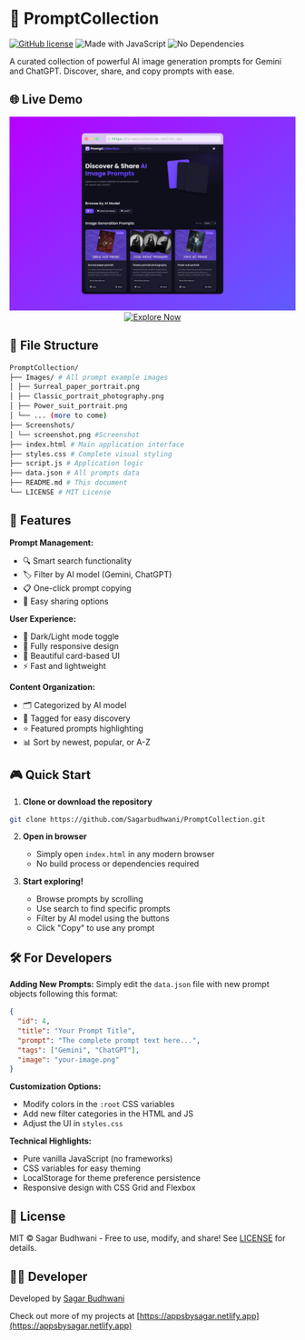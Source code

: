 # 🎨 PromptCollection

[![GitHub license](https://img.shields.io/badge/license-MIT-blue)](LICENSE)
![Made with JavaScript](https://img.shields.io/badge/JavaScript-100%25-yellow)
![No Dependencies](https://img.shields.io/badge/dependencies-None-success)

A curated collection of powerful AI image generation prompts for Gemini and ChatGPT. Discover, share, and copy prompts with ease.

## 🌐 Live Demo

<div align="center">
  <a href="https://promptcollection.netlify.app/">
    <img src="Screenshots/screenshot.png" alt="PromptCollection Preview" width="600">
  </a>
  <br>
  <a href="https://promptcollection.netlify.app/">
    <img src="https://img.shields.io/badge/Explore_Prompts-Live_Demo-brightgreen?style=for-the-badge&logo=netlify" alt="Explore Now">
  </a>
</div>

## 📂 File Structure

```bash
PromptCollection/
├── Images/ # All prompt example images
│ ├── Surreal_paper_portrait.png
│ ├── Classic_portrait_photography.png
│ ├── Power_suit_portrait.png
│ └── ... (more to come)
├── Screenshots/
│ └── screenshot.png #Screenshot
├── index.html # Main application interface
├── styles.css # Complete visual styling
├── script.js # Application logic
├── data.json # All prompts data
├── README.md # This document
└── LICENSE # MIT License
```

## 🚀 Features

**Prompt Management:**
- 🔍 Smart search functionality
- 🏷️ Filter by AI model (Gemini, ChatGPT)
- 📋 One-click prompt copying
- 🔗 Easy sharing options

**User Experience:**
- 🌙 Dark/Light mode toggle
- 📱 Fully responsive design
- 🎨 Beautiful card-based UI
- ⚡ Fast and lightweight

**Content Organization:**
- 🗂️ Categorized by AI model
- 🔖 Tagged for easy discovery
- ⭐ Featured prompts highlighting
- 📊 Sort by newest, popular, or A-Z

## 🎮 Quick Start

1. **Clone or download the repository**

```bash
git clone https://github.com/Sagarbudhwani/PromptCollection.git
```

2. **Open in browser**
   - Simply open `index.html` in any modern browser
   - No build process or dependencies required

3. **Start exploring!**
   - Browse prompts by scrolling
   - Use search to find specific prompts
   - Filter by AI model using the buttons
   - Click "Copy" to use any prompt

## 🛠️ For Developers

**Adding New Prompts:**
Simply edit the `data.json` file with new prompt objects following this format:

```json
{
  "id": 4,
  "title": "Your Prompt Title",
  "prompt": "The complete prompt text here...",
  "tags": ["Gemini", "ChatGPT"],
  "image": "your-image.png"
}
```

**Customization Options:**
- Modify colors in the `:root` CSS variables
- Add new filter categories in the HTML and JS
- Adjust the UI in `styles.css`

**Technical Highlights:**
- Pure vanilla JavaScript (no frameworks)
- CSS variables for easy theming
- LocalStorage for theme preference persistence
- Responsive design with CSS Grid and Flexbox

## 📜 License

MIT © Sagar Budhwani - Free to use, modify, and share! See [LICENSE](LICENSE) for details.

## 👨‍💻 Developer

Developed by [Sagar Budhwani](https://github.com/Sagarbudhwani)

Check out more of my projects at [https://appsbysagar.netlify.app](https://appsbysagar.netlify.app)
